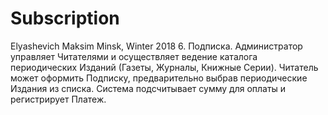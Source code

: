 # Subscription
Elyashevich Maksim
Minsk, Winter 2018
6. Подписка. Администратор управляет Читателями и осуществляет ведение каталога периодических Изданий (Газеты, Журналы, Книжные Серии). Читатель может оформить Подписку, предварительно выбрав периодические Издания из списка. Система подсчитывает сумму для оплаты и регистрирует Платеж.
